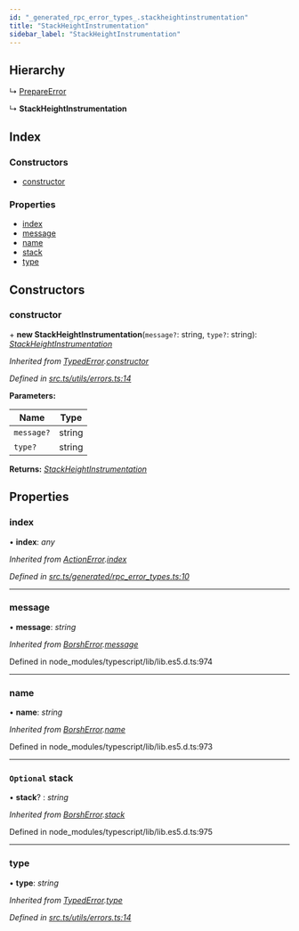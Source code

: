 ```yaml
---
id: "_generated_rpc_error_types_.stackheightinstrumentation"
title: "StackHeightInstrumentation"
sidebar_label: "StackHeightInstrumentation"
---
```


## Hierarchy

  ↳ [PrepareError](_generated_rpc_error_types_.prepareerror.md)

  ↳ **StackHeightInstrumentation**

## Index

### Constructors

* [constructor](_generated_rpc_error_types_.stackheightinstrumentation.md#constructor)

### Properties

* [index](_generated_rpc_error_types_.stackheightinstrumentation.md#index)
* [message](_generated_rpc_error_types_.stackheightinstrumentation.md#message)
* [name](_generated_rpc_error_types_.stackheightinstrumentation.md#name)
* [stack](_generated_rpc_error_types_.stackheightinstrumentation.md#optional-stack)
* [type](_generated_rpc_error_types_.stackheightinstrumentation.md#type)

## Constructors

###  constructor

\+ **new StackHeightInstrumentation**(`message?`: string, `type?`: string): *[StackHeightInstrumentation](_generated_rpc_error_types_.stackheightinstrumentation.md)*

*Inherited from [TypedError](_utils_errors_.typederror.md).[constructor](_utils_errors_.typederror.md#constructor)*

*Defined in [src.ts/utils/errors.ts:14](https://github.com/nearprotocol/nearlib/blob/bf1ce09/src.ts/utils/errors.ts#L14)*

**Parameters:**

Name | Type |
------ | ------ |
`message?` | string |
`type?` | string |

**Returns:** *[StackHeightInstrumentation](_generated_rpc_error_types_.stackheightinstrumentation.md)*

## Properties

###  index

• **index**: *any*

*Inherited from [ActionError](_generated_rpc_error_types_.actionerror.md).[index](_generated_rpc_error_types_.actionerror.md#index)*

*Defined in [src.ts/generated/rpc_error_types.ts:10](https://github.com/nearprotocol/nearlib/blob/bf1ce09/src.ts/generated/rpc_error_types.ts#L10)*

___

###  message

• **message**: *string*

*Inherited from [BorshError](_utils_serialize_.borsherror.md).[message](_utils_serialize_.borsherror.md#message)*

Defined in node_modules/typescript/lib/lib.es5.d.ts:974

___

###  name

• **name**: *string*

*Inherited from [BorshError](_utils_serialize_.borsherror.md).[name](_utils_serialize_.borsherror.md#name)*

Defined in node_modules/typescript/lib/lib.es5.d.ts:973

___

### `Optional` stack

• **stack**? : *string*

*Inherited from [BorshError](_utils_serialize_.borsherror.md).[stack](_utils_serialize_.borsherror.md#optional-stack)*

Defined in node_modules/typescript/lib/lib.es5.d.ts:975

___

###  type

• **type**: *string*

*Inherited from [TypedError](_utils_errors_.typederror.md).[type](_utils_errors_.typederror.md#type)*

*Defined in [src.ts/utils/errors.ts:14](https://github.com/nearprotocol/nearlib/blob/bf1ce09/src.ts/utils/errors.ts#L14)*
